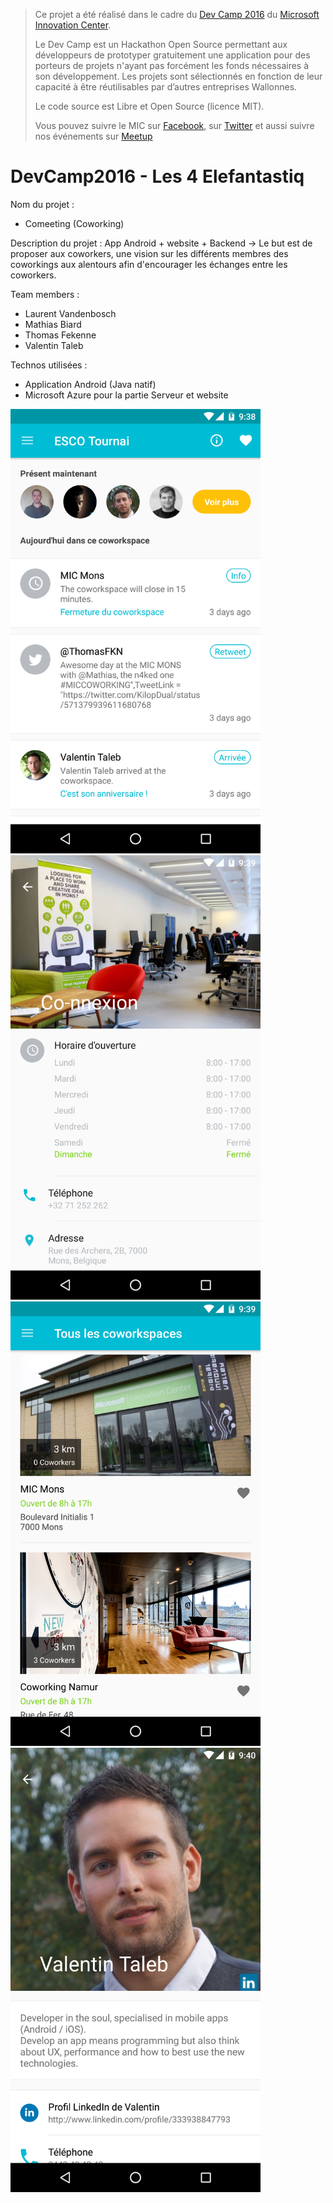 > Ce projet a été réalisé dans le cadre du [Dev Camp 2016](http://www.mic-belgique.be/devcamp) du [Microsoft Innovation Center](http://www.mic-belgique.be/).
>
> Le Dev Camp est un Hackathon Open Source permettant aux développeurs de prototyper gratuitement une application pour des porteurs de projets n'ayant pas forcément les fonds nécessaires à son développement.
> Les projets sont sélectionnés en fonction de leur capacité à être réutilisables par d’autres entreprises Wallonnes.
>
> Le code source est Libre et Open Source (licence MIT).
>
> Vous pouvez suivre le MIC sur [Facebook](https://www.facebook.com/micbelgique), sur [Twitter](https://twitter.com/micbelgique) et aussi suivre nos événements sur [Meetup](www.meetup.com/micbelgique/)

# DevCamp2016 - Les 4 Elefantastiq


Nom du projet :
- Comeeting (Coworking)

Description du projet :
App Android + website + Backend -> Le but est de proposer aux coworkers, une vision sur les différents membres des coworkings aux alentours afin d'encourager les échanges entre les coworkers.

Team members :

- Laurent Vandenbosch
- Mathias Biard
- Thomas Fekenne
- Valentin Taleb

Technos utilisées :
- Application Android (Java natif)
- Microsoft Azure pour la partie Serveur et website


<img src="/Screenshots/Screenshot_1.png" width="400">
<img src="/Screenshots/Screenshot_2.png" width="400">
<img src="/Screenshots/Screenshot_3.png" width="400">
<img src="/Screenshots/Screenshot_4.png" width="400">
